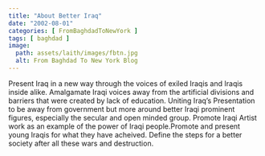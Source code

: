 ```yaml
---
title: "About Better Iraq"
date: "2002-08-01"
categories: [ FromBaghdadToNewYork ]
tags: [ baghdad ]
image:
  path: assets/laith/images/fbtn.jpg
  alt: From Baghdad To New York Blog
---
```


Present Iraq in a new way through the voices of exiled Iraqis and Iraqis inside alike. Amalgamate Iraqi voices away from the artificial divisions and barriers that were created by lack of education. Uniting Iraq’s Presentation to be away from government but more around better Iraqi prominent figures, especially the secular and open minded group. Promote Iraqi Artist work as an example of the power of Iraqi people.Promote and present young Iraqis for what they have acheived. Define the steps for a better society after all these wars and destruction.
